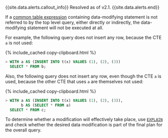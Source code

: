 {{site.data.alerts.callout_info}}
Resolved as of v2.1.
{{site.data.alerts.end}}

If a [common table expression](common-table-expressions.html) containing data-modifying statement is not referred to
by the top level query, either directly or indirectly, the
data-modifying statement will not be executed at all.

For example, the following query does not insert any row, because the CTE `a` is not used:

{% include_cached copy-clipboard.html %}
~~~ sql
> WITH a AS (INSERT INTO t(x) VALUES (1), (2), (3))
  SELECT * FROM b;
~~~

Also, the following query does not insert any row, even though the CTE `a` is used, because
the other CTE that uses `a` are themselves not used:

{% include_cached copy-clipboard.html %}
~~~ sql
> WITH a AS (INSERT INTO t(x) VALUES (1), (2), (3)),
       b AS (SELECT * FROM a)
  SELECT * FROM c;
~~~

To determine whether a modification will effectively take place, use
[`EXPLAIN`](explain.html) and check whether the desired data
modification is part of the final plan for the overall query.

